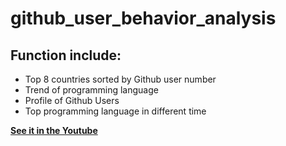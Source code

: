 # github_user_behavior_analysis

## Function include:

- Top 8 countries sorted by Github user number
- Trend of programming language
- Profile of Github Users
- Top programming language in different time

[**See it in the Youtube**](https://www.youtube.com/watch?v=mqpxhWz8PGI&index=3&list=PL66KAFVYfnJS1MWhQfrZKv7vR1VG-oWxs)
